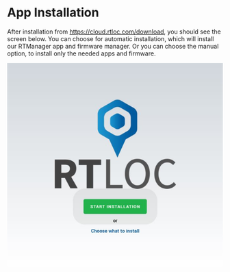 # App Installation
After installation from https://cloud.rtloc.com/download, you should see the screen below.
You can choose for automatic installation, which will install our RTManager app and firmware manager. Or you can choose the manual option, to install only the needed apps and firmware.

![App installation](./img/install.jpg)